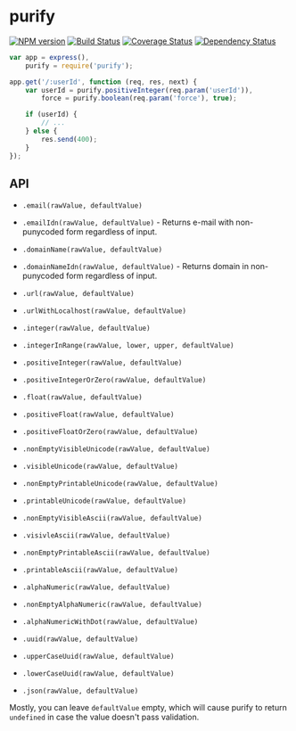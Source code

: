 purify
======

[![NPM version](https://badge.fury.io/js/purify.png)](http://badge.fury.io/js/purify)
[![Build Status](https://travis-ci.org/One-com/purify.png?branch=master)](https://travis-ci.org/One-com/purify)
[![Coverage Status](https://coveralls.io/repos/One-com/purify/badge.png)](https://coveralls.io/r/One-com/purify)
[![Dependency Status](https://david-dm.org/One-com/purify.png)](https://david-dm.org/One-com/purify)



```javascript
var app = express(),
    purify = require('purify');

app.get('/:userId', function (req, res, next) {
    var userId = purify.positiveInteger(req.param('userId')),
        force = purify.boolean(req.param('force'), true);

    if (userId) {
        // ...
    } else {
        res.send(400);
    }
});
```

API
---

* `.email(rawValue, defaultValue)`
* `.emailIdn(rawValue, defaultValue)` - Returns e-mail with non-punycoded form regardless of input.
* `.domainName(rawValue, defaultValue)`
* `.domainNameIdn(rawValue, defaultValue)` - Returns domain in non-punycoded form regardless of input.
* `.url(rawValue, defaultValue)`
* `.urlWithLocalhost(rawValue, defaultValue)`

* `.integer(rawValue, defaultValue)`
* `.integerInRange(rawValue, lower, upper, defaultValue)`
* `.positiveInteger(rawValue, defaultValue)`
* `.positiveIntegerOrZero(rawValue, defaultValue)`
* `.float(rawValue, defaultValue)`
* `.positiveFloat(rawValue, defaultValue)`
* `.positiveFloatOrZero(rawValue, defaultValue)`

* `.nonEmptyVisibleUnicode(rawValue, defaultValue)`
* `.visibleUnicode(rawValue, defaultValue)`
* `.nonEmptyPrintableUnicode(rawValue, defaultValue)`
* `.printableUnicode(rawValue, defaultValue)`
* `.nonEmptyVisibleAscii(rawValue, defaultValue)`
* `.visivleAscii(rawValue, defaultValue)`
* `.nonEmptyPrintableAscii(rawValue, defaultValue)`
* `.printableAscii(rawValue, defaultValue)`

* `.alphaNumeric(rawValue, defaultValue)`
* `.nonEmptyAlphaNumeric(rawValue, defaultValue)`
* `.alphaNumericWithDot(rawValue, defaultValue)`

* `.uuid(rawValue, defaultValue)`
* `.upperCaseUuid(rawValue, defaultValue)`
* `.lowerCaseUuid(rawValue, defaultValue)`

* `.json(rawValue, defaultValue)`

Mostly, you can leave `defaultValue` empty, which will cause purify to return
`undefined` in case the value doesn't pass validation.

